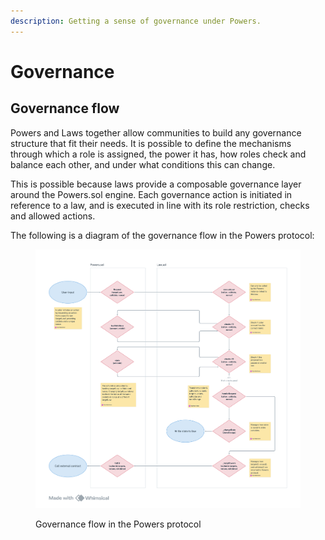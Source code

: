 ```yaml
---
description: Getting a sense of governance under Powers.
---
```


# Governance

## Governance flow

Powers and Laws together allow communities to build any governance structure that fit their needs. It is possible to define the mechanisms through which a role is assigned, the power it has, how roles check and balance each other, and under what conditions this can change.&#x20;

This is possible because laws provide a composable governance layer around the Powers.sol engine. Each governance action is initiated in reference to a law, and is executed in line with its role restriction, checks and allowed actions.&#x20;

The following is a diagram of the governance flow in the Powers protocol: &#x20;

<figure><img src="../.gitbook/assets/image (5).png" alt=""><figcaption><p>Governance flow in the Powers protocol</p></figcaption></figure>
